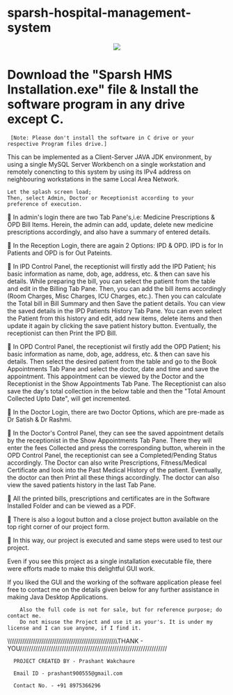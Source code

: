 # sparsh-hospital-management-system   

<p align="center">
  <img src="https://user-images.githubusercontent.com/47216809/86510198-3f0dad00-be0b-11ea-985d-c30b0de78460.jpg">
</p>

# Download the "Sparsh HMS Installation.exe" file & Install the software program in any drive except C. 
     [Note: Please don't install the software in C drive or your respective Program files drive.]  

This can be implemented as a Client-Server JAVA JDK environment, by using a single MySQL Server Workbench on a single workstation and remotely conencting to this system by using its IPv4 address on neighbouring workstations in the same Local Area Network. 

    Let the splash screen load;
    Then, select Admin, Doctor or Receptionist according to your preference of execution.

	In admin's login there are two Tab Pane's,i.e: Medicine Prescriptions & OPD Bill Items. Herein, the admin can add, update, delete new medicine prescriptions accordingly, and also have a summary of entered details.

	In the Reception Login, there are again 2 Options: IPD & OPD. IPD is for In Patients and OPD is for Out Pateints.

	In IPD Control Panel, the receptionist will firstly add the IPD Patient; his basic information as name, dob, age, address, etc. & then can save his details. While preparing the bill, you can select the patient from the table and edit in the Billing Tab Pane. Then, you can add the bill items accordingly (Room Charges, Misc Charges, ICU Charges, etc.). Then you can calculate the Total bill in Bill Summary and then Save the patient details. You can view the saved details in the IPD Patients History Tab Pane. You can even select the Patient from this history and edit, add new items, delete items and then update it again by clicking the save patient history button. Eventually, the receptionist can then Print the IPD Bill.

	In OPD Control Panel, the receptionist wil firstly add the OPD Patient; his basic information as name, dob, age, address, etc. & then can save his details. Then select the desired patient from the table and go to the Book Appointments Tab Pane and select the doctor, date and time and save the appointment. This appointment can be viewed by the Doctor and the Receptionist in the Show Appointments Tab Pane. The Receptionist can also save the day's total collection in the below table and then the "Total Amount Collected Upto Date", will get incremented. 

	In the Doctor Login, there are two Doctor Options, which are pre-made as Dr Satish & Dr Rashmi.

	In the Doctor's Control Panel, they can see the saved appointment details by the receptionist in the Show Appointments Tab Pane. There they will enter the fees Collected and press the corresponding button, wherein in the OPD Control Panel, the receptionist can see a Completed/Pending Status accordingly. The Doctor can also write Prescriptions, Fitness/Medical Certificate and look into the Past Medical History of the patient. Eventually, the doctor can then Print all these things accordingly. The doctor can also view the saved patients history in the last Tab Pane.

	All the printed bills, prescriptions and certificates are in the Software Installed Folder and can be viewed as a PDF.

	There is also a logout button and a close project button available on the top right corner of our project form.

	In this way, our project is executed and same steps were used to test our project.

Even if you see this project as a single installation executable file, there were efforts made to make this delightful GUI work.

If you liked the GUI and the working of the software application please feel free to contact me on the details given below for any further assistance in making Java Desktop Applications.
      
        Also the full code is not for sale, but for reference purpose; do contact me.
        Do not misuse the Project and use it as your's. It is under my license and I can sue anyone, if I find it.

\\\\\\\\\\\\\\\\\\\\\\\\\\\\\\\\\\\\\\\\\\\\\\\\\\\\\\\\\\\\\\\\\\\\\\\\\\\\\\\\\\\\\\\\\\\\\\\\\\\\\\\\\\\\\\\\\\\\THANK - YOU///////////////////////////////////////////////////////////////////

      PROJECT CREATED BY - Prashant Wakchaure

      Email ID - prashant900555@gmail.com
          
      Contact No. - +91 8975366296
